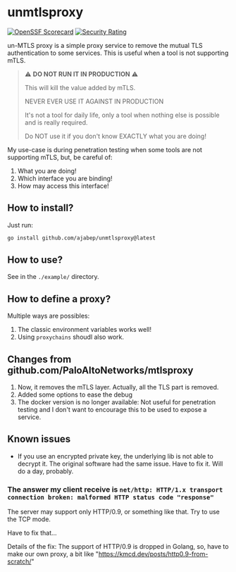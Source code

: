 # unmtlsproxy

[![OpenSSF Scorecard](https://api.securityscorecards.dev/projects/github.com/ajabep/unmtlsproxy/badge)](https://securityscorecards.dev/viewer/?uri=github.com/ajabep/unmtlsproxy)
[![Security Rating](https://sonarcloud.io/api/project_badges/measure?project=ajabeporg_unmtlsproxy&metric=security_rating)](https://sonarcloud.io/summary/new_code?id=ajabeporg_unmtlsproxy)


un-MTLS proxy is a simple proxy service to remove the mutual TLS authentication to some services. This is useful when a tool is not supporting mTLS.

> ⚠️ **DO NOT RUN IT IN PRODUCTION** ⚠️
>
> This will kill the value added by mTLS.
>
> NEVER EVER USE IT AGAINST IN PRODUCTION
>
> It's not a tool for daily life, only a tool when nothing else is possible and is really required.
>
> Do NOT use it if you don't know EXACTLY what you are doing!

My use-case is during penetration testing when some tools are not supporting mTLS, but, be careful of:

1. What you are doing!
2. Which interface you are binding!
3. How may access this interface!

## How to install?

Just run:

```bash
go install github.com/ajabep/unmtlsproxy@latest
```

## How to use?

See in the `./example/` directory.

## How to define a proxy?

Multiple ways are possibles:

1. The classic environment variables works well!
2. Using `proxychains` shoudl also work.

## Changes from github.com/PaloAltoNetworks/mtlsproxy

1. Now, it removes the mTLS layer. Actually, all the TLS part is removed.
2. Added some options to ease the debug
3. The docker version is no longer available: Not useful for penetration testing and I don't want to encourage this to be used to expose a service.

## Known issues

* If you use an encrypted private key, the underlying lib is not able to decrypt it. The original software had the same issue. Have to fix it. Will do a day, probably.

### The answer my client receive is `net/http: HTTP/1.x transport connection broken: malformed HTTP status code "response"`

The server may support only HTTP/0.9, or something like that. Try to use the TCP mode.

Have to fix that...

Details of the fix: The support of HTTP/0.9 is dropped in Golang, so, have to make our own proxy, a bit like "https://kmcd.dev/posts/http0.9-from-scratch/"
